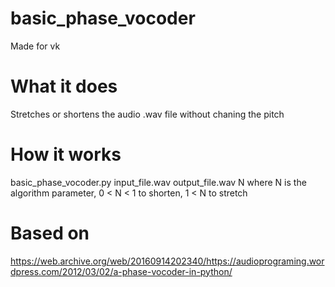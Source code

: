 # basic_phase_vocoder
Made for vk
# What it does
Stretches or shortens the audio .wav file without chaning the pitch
# How it works
basic_phase_vocoder.py input_file.wav output_file.wav N
where N is the algorithm parameter, 0 < N < 1 to shorten, 1 < N to stretch 
# Based on
https://web.archive.org/web/20160914202340/https://audioprograming.wordpress.com/2012/03/02/a-phase-vocoder-in-python/
